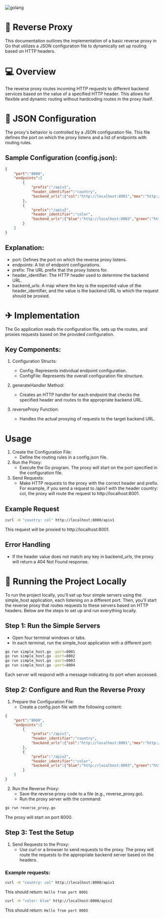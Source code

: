 ![golang](https://camo.githubusercontent.com/29f331ff0b9cd5621d1233c541c575511c7ebb7cd6c09cb18c175c8bc729d14b/68747470733a2f2f696d672e736869656c64732e696f2f62616467652f676f2d2532333030414444382e7376673f7374796c653d666f722d7468652d6261646765266c6f676f3d676f266c6f676f436f6c6f723d7768697465)
# 🚌 Reverse Proxy 
This documentation outlines the implementation of a basic reverse proxy in Go that utilizes a JSON configuration file to dynamically set up routing based on HTTP headers.

# 💻 Overview
The reverse proxy routes incoming HTTP requests to different backend services based on the value of a specified HTTP header. This allows for flexible and dynamic routing without hardcoding routes in the proxy itself.

# 🔧 JSON Configuration
The proxy's behavior is controlled by a JSON configuration file. This file defines the port on which the proxy listens and a list of endpoints with routing rules.

## Sample Configuration (config.json):

```json
{
    "port":"8000",
    "endpoints":[
        {
            "prefix":"/apiv1",
            "header_identifier":"country",
            "backend_urls":{"col":"http://localhost:8001","mex":"http://localhost:8002"}
        },
        {
            "prefix":"/apiv2",
            "header_identifier":"color",
            "backend_urls":{"blue":"http://localhost:8003","green":"http://localhost:8004"}
        }
    ]
}
```

## Explanation:

- port: Defines the port on which the reverse proxy listens.
- endpoints: A list of endpoint configurations.
- prefix: The URL prefix that the proxy listens for.
- header_identifier: The HTTP header used to determine the backend URL.
- backend_urls: A map where the key is the expected value of the header_identifier, and the value is the backend URL to which the request should be proxied.

# ✈ Implementation
The Go application reads the configuration file, sets up the routes, and proxies requests based on the provided configuration.

## Key Components:

1. Configuration Structs:
    - Config: Represents individual endpoint configuration.
    - ConfigFile: Represents the overall configuration file structure.

2. generateHandler Method:
    - Creates an HTTP handler for each endpoint that checks the specified header and routes to the appropriate backend URL.

3. reverseProxy Function:
    - Handles the actual proxying of requests to the target backend URL.

# Usage
1. Create the Configuration File:
    - Define the routing rules in a config.json file.
2. Run the Proxy:
    - Execute the Go program. The proxy will start on the port specified in the configuration file.
3. Send Requests:
    - Make HTTP requests to the proxy with the correct header and prefix. For example, if you send a request to /apiv1 with the header country: col, the proxy will route the request to http://localhost:8001.

## Example Request
```bash
curl -H "country: col" http://localhost:8000/apiv1
```
This request will be proxied to http://localhost:8001.

## Error Handling
- If the header value does not match any key in backend_urls, the proxy will return a 404 Not Found response.

# 🏢 Running the Project Locally
To run the project locally, you'll set up four simple servers using the simple_host application, each listening on a different port. Then, you'll start the reverse proxy that routes requests to these servers based on HTTP headers. Below are the steps to set up and run everything locally.

## Step 1: Run the Simple Servers
- Open four terminal windows or tabs.
- In each terminal, run the simple_host application with a different port:
```bash
go run simple_host.go -port=8001
go run simple_host.go -port=8002
go run simple_host.go -port=8003
go run simple_host.go -port=8004
```
Each server will respond with a message indicating its port when accessed.

## Step 2: Configure and Run the Reverse Proxy
1. Prepare the Configuration File:
    - Create a config.json file with the following content:
```json
{
    "port":"8000",
    "endpoints":[
        {
            "prefix":"/apiv1",
            "header_identifier":"country",
            "backend_urls":{"col":"http://localhost:8001","mex":"http://localhost:8002"}
        },
        {
            "prefix":"/apiv2",
            "header_identifier":"color",
            "backend_urls":{"blue":"http://localhost:8003","green":"http://localhost:8004"}
        }
    ]
}
```
2. Run the Reverse Proxy:
    - Save the reverse proxy code to a file (e.g., reverse_proxy.go).
    - Run the proxy server with the command:
```bash
go run reverse_proxy.go
```
The proxy will start on port 8000.

## Step 3: Test the Setup
1. Send Requests to the Proxy:
    - Use curl or a browser to send requests to the proxy. The proxy will route the requests to the appropriate backend server based on the headers.

### Example requests:

```bash
curl -H "country: col" http://localhost:8000/apiv1
```
This should return: `Hello from port 8001`

```bash
curl -H "color: blue" http://localhost:8000/apiv2
```
This should return: `Hello from port 8003`

